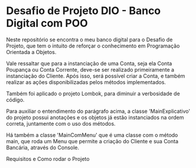 # Desafio de Projeto DIO - Banco Digital com POO


Neste repositório se encontra o meu banco digital para o Desafio de Projeto, que tem o intuito de reforçar o conhecimento em Programação Orientada a Objetos.




Vale ressaltar que para a instanciação de uma Conta, seja ela Conta Poupança ou Conta Corrente, deve-se ser realizado primeiramente a instanciação do Cliente. Após isso, será possível criar a Conta, e também realizar as ações disponibilizadas pelos métodos implementados.



Também foi aplicado o projeto Lombok, para diminuir a verbosidade de código.



Para auxiliar o entendimento do parágrafo acima, a classe 'MainExplicativo' do projeto possui anotações e os objetos já estão instanciados na ordem correta, juntamente com o uso dos métodos.



Há também a classe 'MainComMenu' que é uma classe com o método main, que roda um Menu que permite a criação do Cliente e sua Conta Bancária, através do Console.

Requisitos e Como rodar o Projeto
